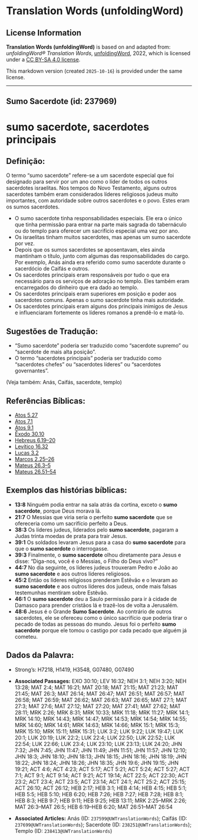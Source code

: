 # Translation Words (unfoldingWord)

## License Information

**Translation Words (unfoldingWord)** is based on and adapted from: _unfoldingWord® Translation Words_, [unfoldingWord](https://unfoldingword.org/utw), 2022, which is licensed under a [CC BY-SA 4.0 license](https://creativecommons.org/licenses/by-sa/4.0/legalcode.en).

This markdown version (created `2025-10-16`) is provided under the same license.



--------------------------------

## Sumo Sacerdote (id: 237969)

sumo sacerdote, sacerdotes principais
=====================================

Definição:
----------

O termo “sumo sacerdote” refere\-se a um sacerdote especial que foi designado para servir por um ano como o líder de todos os outros sacerdotes israelitas. Nos tempos do Novo Testamento, alguns outros sacerdotes também eram considerados líderes religiosos judeus muito importantes, com autoridade sobre outros sacerdotes e o povo. Estes eram os sumos sacerdotes.

* O sumo sacerdote tinha responsabilidades especiais. Ele era o único que tinha permissão para entrar na parte mais sagrada do tabernáculo ou do templo para oferecer um sacrifício especial uma vez por ano.
* Os israelitas tinham muitos sacerdotes, mas apenas um sumo sacerdote por vez.
* Depois que os sumos sacerdotes se aposentavam, eles ainda mantinham o título, junto com algumas das responsabilidades do cargo. Por exemplo, Anás ainda era referido como sumo sacerdote durante o sacerdócio de Caifás e outros.
* Os sacerdotes principais eram responsáveis por tudo o que era necessário para os serviços de adoração no templo. Eles também eram encarregados do dinheiro que era dado ao templo.
* Os sacerdotes principais eram superiores em posição e poder aos sacerdotes comuns. Apenas o sumo sacerdote tinha mais autoridade.
* Os sacerdotes principais eram alguns dos principais inimigos de Jesus e influenciaram fortemente os líderes romanos a prendê\-lo e matá\-lo.

Sugestões de Tradução:
----------------------

* “Sumo sacerdote” poderia ser traduzido como “sacerdote supremo” ou “sacerdote de mais alta posição”.
* O termo “sacerdotes principais” poderia ser traduzido como “sacerdotes chefes” ou “sacerdotes líderes” ou “sacerdotes governantes”.

(Veja também: Anás, Caifás, sacerdote, templo)

Referências Bíblicas:
---------------------

* [Atos 5\.27](https://ref.ly/Acts5:27)
* [Atos 7\.1](https://ref.ly/Acts7:1)
* [Atos 9\.1](https://ref.ly/Acts9:1)
* [Êxodo 30\.10](https://ref.ly/Exod30:10)
* [Hebreus 6\.19–20](https://ref.ly/Heb6:19-Heb6:20)
* [Levítico 16\.32](https://ref.ly/Lev16:32)
* [Lucas 3\.2](https://ref.ly/Luke3:2)
* [Marcos 2\.25–26](https://ref.ly/Mark2:25-Mark2:26)
* [Mateus 26\.3–5](https://ref.ly/Matt26:3-Matt26:5)
* [Mateus 26\.51–54](https://ref.ly/Matt26:51-Matt26:54)

Exemplos das histórias bíblicas:
--------------------------------

* **13:8** Ninguém podia entrar na sala atrás da cortina, exceto o **sumo sacerdote**, porque Deus morava lá.
* **21:7** O Messias que viria seria o perfeito **sumo sacerdote** que se ofereceria como um sacrifício perfeito a Deus.
* **38:3** Os líderes judeus, liderados pelo **sumo sacerdote**, pagaram a Judas trinta moedas de prata para trair Jesus.
* **39:1** Os soldados levaram Jesus para a casa do **sumo sacerdote** para que o **sumo sacerdote** o interrogasse.
* **39:3** Finalmente, o **sumo sacerdote** olhou diretamente para Jesus e disse: “Diga\-nos, você é o Messias, o Filho do Deus vivo?”
* **44:7** No dia seguinte, os líderes judeus trouxeram Pedro e João ao **sumo sacerdote** e aos outros líderes religiosos.
* **45:2** Então os líderes religiosos prenderam Estêvão e o levaram ao **sumo sacerdote** e aos outros líderes dos judeus, onde mais falsas testemunhas mentiram sobre Estêvão.
* **46:1** O **sumo sacerdote** deu a Saulo permissão para ir à cidade de Damasco para prender cristãos lá e trazê\-los de volta a Jerusalém.
* **48:6** Jesus é o Grande **Sumo Sacerdote**. Ao contrário de outros sacerdotes, ele se ofereceu como o único sacrifício que poderia tirar o pecado de todas as pessoas do mundo. Jesus foi o perfeito **sumo sacerdote** porque ele tomou o castigo por cada pecado que alguém já cometeu.

Dados da Palavra:
-----------------

* Strong’s: H7218, H1419, H3548, G07480, G07490

* **Associated Passages:** EXO 30:10; LEV 16:32; NEH 3:1; NEH 3:20; NEH 13:28; MAT 2:4; MAT 16:21; MAT 20:18; MAT 21:15; MAT 21:23; MAT 21:45; MAT 26:3; MAT 26:14; MAT 26:47; MAT 26:51; MAT 26:57; MAT 26:58; MAT 26:59; MAT 26:62; MAT 26:63; MAT 26:65; MAT 27:1; MAT 27:3; MAT 27:6; MAT 27:12; MAT 27:20; MAT 27:41; MAT 27:62; MAT 28:11; MRK 2:26; MRK 8:31; MRK 10:33; MRK 11:18; MRK 11:27; MRK 14:1; MRK 14:10; MRK 14:43; MRK 14:47; MRK 14:53; MRK 14:54; MRK 14:55; MRK 14:60; MRK 14:61; MRK 14:63; MRK 14:66; MRK 15:1; MRK 15:3; MRK 15:10; MRK 15:11; MRK 15:31; LUK 3:2; LUK 9:22; LUK 19:47; LUK 20:1; LUK 20:19; LUK 22:2; LUK 22:4; LUK 22:50; LUK 22:52; LUK 22:54; LUK 22:66; LUK 23:4; LUK 23:10; LUK 23:13; LUK 24:20; JHN 7:32; JHN 7:45; JHN 11:47; JHN 11:49; JHN 11:51; JHN 11:57; JHN 12:10; JHN 18:3; JHN 18:10; JHN 18:13; JHN 18:15; JHN 18:16; JHN 18:19; JHN 18:22; JHN 18:24; JHN 18:26; JHN 18:35; JHN 19:6; JHN 19:15; JHN 19:21; ACT 4:6; ACT 4:23; ACT 5:17; ACT 5:21; ACT 5:24; ACT 5:27; ACT 7:1; ACT 9:1; ACT 9:14; ACT 9:21; ACT 19:14; ACT 22:5; ACT 22:30; ACT 23:2; ACT 23:4; ACT 23:5; ACT 23:14; ACT 24:1; ACT 25:2; ACT 25:15; ACT 26:10; ACT 26:12; HEB 2:17; HEB 3:1; HEB 4:14; HEB 4:15; HEB 5:1; HEB 5:5; HEB 5:10; HEB 6:20; HEB 7:26; HEB 7:27; HEB 7:28; HEB 8:1; HEB 8:3; HEB 9:7; HEB 9:11; HEB 9:25; HEB 13:11; MRK 2:25–MRK 2:26; MAT 26:3–MAT 26:5; HEB 6:19–HEB 6:20; MAT 26:51–MAT 26:54
* **Associated Articles:** Anás (ID: `237599@UWTranslationWords`); Caifás (ID: `237699@UWTranslationWords`); Sacerdote (ID: `238251@UWTranslationWords`); Templo (ID: `238413@UWTranslationWords`)

